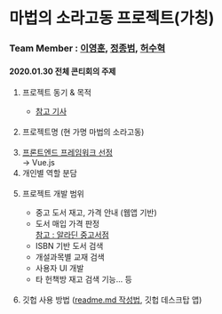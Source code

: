 # 마법의 소라고동 프로젝트(가칭)

### Team Member : [이영훈](https://github.com/lee20h), [정종범](https://github.com/jjongbumeee), [허수혁](https://github.com/jalyice)

#### 2020.01.30 전체 콘티회의 주제
 <ol>
  <li> 프로젝트 동기 & 목적 </li>
  <ul><li> <a href= https://namu.wiki/w/%EC%95%8C%EB%9D%BC%EB%94%98%EC%A4%91%EA%B3%A0%EC%84%9C%EC%A0%90#s-4> 참고 기사 </a></li></ul><br>
  <li> 프로젝트명 (현 가명 마법의 소라고동) </li> <br>
  <li> <a href=https://www.samsungsds.com/global/ko/support/insights/frameworks.html> 프론트엔드 프레임워크 선정 </a> </li>-> Vue.js<br>
  <li> 개인별 역할 분담 </li><br>
  <li> 프로젝트 개발 범위 </li>
    <ul>
    <li> 중고 도서 재고, 가격 안내 (웹앱 기반) </li>
    <li> 도서 매입 가격 판정 </li>
    <a href = https://www.aladin.co.kr/shop/usedshop/wc2b_sales.aspx?tab=3> 참고 : 알라딘 중고서점</a>
    <li> ISBN 기반 도서 검색 </li> 
    <li> 개설과목별 교재 검색 </li> 
    <li> 사용자 UI 개발 </li>
    <li> 타 헌책방 재고 검색 기능... 등 </li> 
    </ul><br>
  <li> 깃헙 사용 방법 (<a href=https://github.com/sejong-interface/Interface_Manual/wiki/Git-%EC%8B%9C%EC%9E%91%ED%95%98%EA%B8%B0%233-README.md-%ED%8C%8C%EC%9D%BC-%EC%9E%91%EC%84%B1%ED%95%98%EA%B8%B0!>readme.md 작성법</a>, 깃헙 데스크탑 앱) </li>
  </ol>
